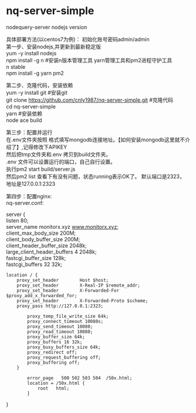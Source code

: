 # nq-server-simple
nodequery-server nodejs version

具体部署方法(以centos7为例)：
初始化账号密码admin/admin  
第一步、安装nodejs,并更新到最新稳定版  
yum -y install nodejs  
npm install -g n  #安装n版本管理工具 yarn管理工具和pm2进程守护工具  
n stable  
npm install -g yarn pm2  


第二步、克隆代码，安装依赖  
yum -y install git  #安装git  
git clone https://github.com/cnly1987/nq-server-simple.git  #克隆代码  
cd nq-server-simple  
yarn      #安装依赖  
node ace build  


第三步：配置并运行  
在.env文件夹按照 格式填写mongodb连接地址。【如何安装mongodb这里就不介绍了】,记得修改下APIKEY  
然后把tmp文件夹和.env 拷贝到build文件夹。  
.env 文件可以设置运行的端口，自己自行设置。  
执行pm2 start build/server.js  
然后pm2 list 查看下有没有问题，状态running表示OK了。  默认端口是2323， 地址是127.0.0.1:2323  


第四步：配置nginx:  
nq-server.conf:  

server {  
    listen 80;  
    server_name  monitorx.xyz www.monitorx.xyz;  
    client_max_body_size 200M;  
    client_body_buffer_size 200M;  
    client_header_buffer_size 2048k;  
    large_client_header_buffers 4 2048k;  
    fastcgi_buffer_size 128k;  
    fastcgi_buffers 32 32k;  

    location / {  
        proxy_set_header        Host $host;  
        proxy_set_header        X-Real-IP $remote_addr;  
        proxy_set_header        X-Forwarded-For $proxy_add_x_forwarded_for;  
        proxy_set_header        X-Forwarded-Proto $scheme;  
        proxy_pass http://127.0.0.1:2323;  
   
            proxy_temp_file_write_size 64k;  
            proxy_connect_timeout 10080s;  
            proxy_send_timeout 10080;  
            proxy_read_timeout 10080;  
            proxy_buffer_size 64k;  
            proxy_buffers 16 32k;  
            proxy_busy_buffers_size 64k;  
            proxy_redirect off;  
            proxy_request_buffering off;  
            proxy_buffering off;  
        }  

            error_page   500 502 503 504  /50x.html;  
            location = /50x.html {  
                root   html;  
            }  
}
